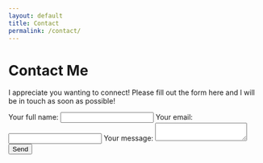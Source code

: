 ```yaml
---
layout: default
title: Contact
permalink: /contact/
---
```


# Contact Me

I appreciate you wanting to connect! Please fill out the form here and I will be in touch as soon as possible!

<!-- modify this form HTML and place wherever you want your form -->
<form
  action="https://formspree.io/f/xrbbgogr"
  method="POST"
> <label>
    Your full name:
    <input type ="name" name="name">
  <label>
    Your email:
    <input type="email" name="email">
  </label>
  <label>
    Your message:
    <textarea name="message"></textarea>
  </label>
  <!-- your other form fields go here -->
  <button type="submit">Send</button>
  